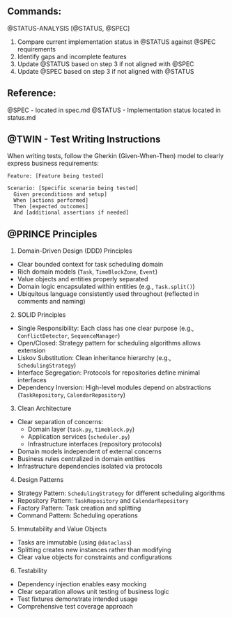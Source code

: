 ## Commands:

@STATUS-ANALYSIS [@STATUS, @SPEC]
1. Compare current implementation status in @STATUS against @SPEC requirements
2. Identify gaps and incomplete features
3. Update @STATUS based on step 3 if not aligned with @SPEC
4. Update @SPEC based on step 3 if not aligned with @STATUS

## Reference:
@SPEC - located in spec.md
@STATUS - Implementation status located in status.md


## @TWIN - Test Writing Instructions
When writing tests, follow the Gherkin (Given-When-Then) model to clearly express business requirements:
```
Feature: [Feature being tested]

Scenario: [Specific scenario being tested]
  Given preconditions and setup]
  When [actions performed]
  Then [expected outcomes]
  And [additional assertions if needed]
```


## @PRINCE Principles

1. Domain-Driven Design (DDD) Principles
- Clear bounded context for task scheduling domain
- Rich domain models (`Task`, `TimeBlockZone`, `Event`)
- Value objects and entities properly separated
- Domain logic encapsulated within entities (e.g., `Task.split()`)
- Ubiquitous language consistently used throughout (reflected in comments and naming)

2. SOLID Principles
- Single Responsibility: Each class has one clear purpose (e.g., `ConflictDetector`, `SequenceManager`)
- Open/Closed: Strategy pattern for scheduling algorithms allows extension
- Liskov Substitution: Clean inheritance hierarchy (e.g., `SchedulingStrategy`)
- Interface Segregation: Protocols for repositories define minimal interfaces
- Dependency Inversion: High-level modules depend on abstractions (`TaskRepository`, `CalendarRepository`)

3. Clean Architecture
- Clear separation of concerns:
    - Domain layer (`task.py`, `timeblock.py`)
    - Application services (`scheduler.py`)
    - Infrastructure interfaces (repository protocols)
- Domain models independent of external concerns
- Business rules centralized in domain entities
- Infrastructure dependencies isolated via protocols

4. Design Patterns
- Strategy Pattern: `SchedulingStrategy` for different scheduling algorithms
- Repository Pattern: `TaskRepository` and `CalendarRepository`
- Factory Pattern: Task creation and splitting
- Command Pattern: Scheduling operations

5. Immutability and Value Objects
- Tasks are immutable (using `@dataclass`)
- Splitting creates new instances rather than modifying
- Clear value objects for constraints and configurations

6. Testability
- Dependency injection enables easy mocking
- Clear separation allows unit testing of business logic
- Test fixtures demonstrate intended usage
- Comprehensive test coverage approach






